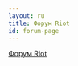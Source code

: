 ```yaml
---
layout: ru
title: Форум Riot
id: forum-page
---
```


<a class="muut m-app-loading" href="https://muut.com/i/riot-js">Форум Riot</a>
<script src="https://cdn.muut.com/1/moot.min.js"></script>
